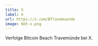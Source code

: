 ```yaml
---
title: X
label: X
url: https://x.com/BTravemuende
image: bbt-x.png
---
```


Verfolge Bitcoin Beach Travemünde bei X.
